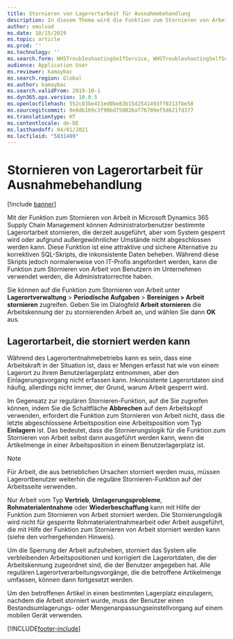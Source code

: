 ```yaml
---
title: Stornieren von Lagerortarbeit für Ausnahmebehandlung
description: In diesem Thema wird die Funktion zum Stornieren von Arbeit beschrieben, mit der Vorgesetzte am Lagerort gesperrte Arbeit verarbeiten können.
author: omulvad
ms.date: 10/15/2019
ms.topic: article
ms.prod: ''
ms.technology: ''
ms.search.form: WHSTroubIeshootingSeIfService, WHSTroubleshootingSelfService
audience: Application User
ms.reviewer: kamaybac
ms.search.region: Global
ms.author: kamaybac
ms.search.validFrom: 2019-10-1
ms.dyn365.ops.version: 10.0.5
ms.openlocfilehash: 552c83be411ed0be83b15d2541493ff0213fbe58
ms.sourcegitcommit: 0e8db169c3f90bd750826af76709ef5d621fd377
ms.translationtype: HT
ms.contentlocale: de-DE
ms.lasthandoff: 04/01/2021
ms.locfileid: "5831409"
---
```

# <a name="cancel-warehouse-work-for-exception-handling"></a>Stornieren von Lagerortarbeit für Ausnahmebehandlung

[!include [banner](../includes/banner.md)]

Mit der Funktion zum Stornieren von Arbeit in Microsoft Dynamics 365 Supply Chain Management können Administratorbenutzer bestimmte Lagerortarbeit stornieren, die derzeit ausgeführt, aber vom System gesperrt wird oder aufgrund außergewöhnlicher Umstände nicht abgeschlossen werden kann. Diese Funktion ist eine attraktive und sichere Alternative zu korrektiven SQL-Skripts, die inkonsistente Daten beheben. Während diese Skripts jedoch normalerweise von IT-Profis angefordert werden, kann die Funktion zum Stornieren von Arbeit von Benutzern im Unternehmen verwendet werden, die Administratorrechte haben.

Sie können auf die Funktion zum Stornieren von Arbeit unter **Lagerortverwaltung** \> **Periodische Aufgaben** \> **Bereinigen \> Arbeit stornieren** zugreifen. Geben Sie im Dialogfeld **Arbeit stornieren** die Arbeitskennung der zu stornierenden Arbeit an, und wählen Sie dann **OK** aus.

## <a name="warehouse-work-that-can-be-canceled"></a>Lagerortarbeit, die storniert werden kann

Während des Lagerortentnahmebetriebs kann es sein, dass eine Arbeitskraft in der Situation ist, dass er Mengen erfasst hat wie von einem Lagerort zu ihrem Benutzerlagerplatz entnommen, aber den Einlagerungsvorgang nicht erfassen kann. Inkonsistente Lagerortdaten sind häufig, allerdings nicht immer, der Grund, warum Arbeit gesperrt wird.

Im Gegensatz zur regulären Stornieren-Funktion, auf die Sie zugreifen können, indem Sie die Schaltfläche **Abbrechen** auf dem Arbeitskopf verwenden, erfordert die Funktion zum Stornieren von Arbeit nicht, dass die letzte abgeschlossene Arbeitsposition eine Arbeitsposition vom Typ **Einlagern** ist. Das bedeutet, dass die Stornierungslogik für die Funktion zum Stornieren von Arbeit selbst dann ausgeführt werden kann, wenn die Artikelmenge in einer Arbeitsposition in einem Benutzerlagerplatz ist.

> [!NOTE]
> Für Arbeit, die aus betrieblichen Ursachen storniert werden muss, müssen Lagerortbenutzer weiterhin die reguläre Stornieren-Funktion auf der Arbeitsseite verwenden.

Nur Arbeit vom Typ **Vertrieb**, **Umlagerungsprobleme**, **Rohmaterialentnahme** oder **Wiederbeschaffung** kann mit Hilfe der Funktion zum Stornieren von Arbeit storniert werden. Die Stornierungslogik wird nicht für gesperrte Rohmaterialentnahmearbeit oder Arbeit ausgeführt, die mit Hilfe der Funktion zum Stornieren von Arbeit storniert werden kann (siehe den vorhergehenden Hinweis).

Um die Sperrung der Arbeit aufzuheben, storniert das System alle verbleibenden Arbeitspositionen und korrigiert die Lagerortdaten, die der Arbeitskennung zugeordnet sind, die der Benutzer angegeben hat. Alle regulären Lagerortverarbeitungsvorgänge, die die betroffene Artikelmenge umfassen, können dann fortgesetzt werden.

Um den betroffenen Artikel in einen bestimmten Lagerplatz einzulagern, nachdem die Arbeit storniert wurde, muss der Benutzer einen Bestandsumlagerungs- oder Mengenanpassungseinstellvorgang auf einem mobilen Gerät verwenden.


[!INCLUDE[footer-include](../../includes/footer-banner.md)]